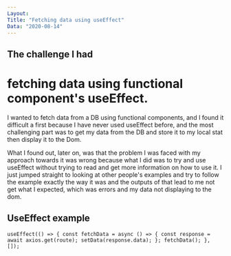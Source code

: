```yaml
---
Layout:
Title: "Fetching data using useEffect"
Data: "2020-08-14"
---
```


## The challenge I had

# fetching data using functional component's useEffect.

I wanted to fetch data from a DB using functional components, and I found it difficult a first because I have never used useEffect before, and the most challenging part was to get my data from the DB and store it to my local stat then display it to the Dom.

What I found out, later on, was that the problem I was faced with my approach towards it was wrong because what I did was to try and use useEffect without trying to read and get more information on how to use it.
I just jumped straight to looking at other people's examples and try to follow the example exactly the way it was and the outputs of that lead to me not get what I expected, which was errors and my data not displaying to the dom.

## UseEffect example

`useEffect(() => { const fetchData = async () => { const response = await axios.get(route); setData(response.data); }; fetchData(); }, []);`
